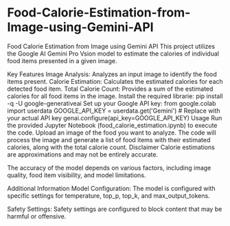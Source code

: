 # Food-Calorie-Estimation-from-Image-using-Gemini-API
Food Calorie Estimation from Image using Gemini API
This project utilizes the Google AI Gemini Pro Vsion model to estimate the calories of individual food items presented in a given image.

Key Features
Image Analysis: Analyzes an input image to identify the food items present.
Calorie Estimation: Calculates the estimated calories for each detected food item.
Total Calorie Count: Provides a sum of the estimated calories for all food items in the image.
Install the required librarie:
pip install -q -U google-generativeai
Set up your Google API key:
from google.colab import userdata
GOOGLE_API_KEY = userdata.get('Gemini')  # Replace with your actual API key
genai.configure(api_key=GOOGLE_API_KEY)
Usage
Run the provided Jupyter Notebook (food_calorie_estimation.ipynb) to execute the code.
Upload an image of the food you want to analyze.
The code will process the image and generate a list of food items with their estimated calories, along with the total calorie count.
Disclaimer
Calorie estimations are approximations and may not be entirely accurate.

The accuracy of the model depends on various factors, including image quality, food item visibility, and model limitations.

Additional Information
Model Configuration: The model is configured with specific settings for temperature, top_p, top_k, and max_output_tokens.

Safety Settings: Safety settings are configured to block content that may be harmful or offensive.
